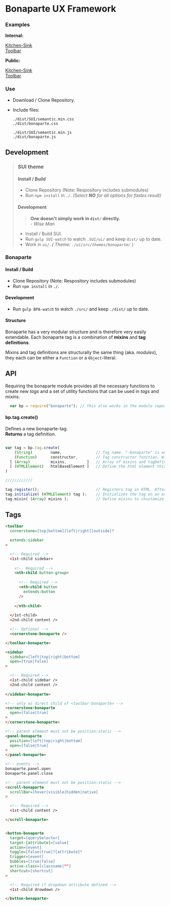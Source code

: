 # Bonaparte UX Framework

### Examples

__Internal:__

[Kitchen-Sink](https://github.dowjones.net/pages/newsroomdevelopment/bonaparte/examples/kitchen-sink.html)
<br>
[Toolbar](https://github.dowjones.net/pages/newsroomdevelopment/bonaparte/examples/toolbar.html)

__Public:__

[Kitchen-Sink](http://dowjones.github.io/bonaparte/examples/kitchen-sink.html)
<br>
[Toolbar](http://dowjones.github.io/bonaparte/examples/toolbar.html)


### Use

- Download / Clone Repository.
- Include files: 

  ```
  ./dist/SUI/semantic.min.css
  ./dist/bonaparte.css

  ./dist/SUI/semantic.min.js
  ./dist/bonaparte.js
  ```

## Development

> ### SUI theme
> #### Install / Build
>
> - Clone Repository (Note: Respository includes submodules)
> - Run `npm install` in `./`. _(Select **NO** for all options for fastes result)_
>
> #### Development
>
> > __One doesn't simply work in `dist/` directly.__ <br>
> > _- Wise Man_
>
> - Install / Build SUI.
> - Run `gulp SUI-watch` to watch `.SUI/ui/` and keep `dist/` up to date.
> - Work in `ui/`. _( Theme: `./ui/src/themes/bonaparte/` )_


### Bonaparte

#### Install / Build

- Clone Repository (Note: Respository includes submodules)
- Run `npm install` in `./`.

#### Development

- Run `gulp BPA-watch` to watch `./src/` and keep `./dist/` up to date.

#### Structure

Bonaparte has a very modular structure and is therefore very easily extendable.
Each bonaparte tag is a combination of __mixins__ and __tag definitions__.

Mixins and tag definitions are structurally the same thing (aka. _modules_), they each can be either a `Function` or a `Object`-literal.




## API
Requiring the bonaparte module provides all the necessary functions to create new _tags_ and a set of utility functions that can be used in _tags_ and _mixins_.

```javascript
  var bp = require("bonaparte"); // this also works in the module repository itself
```

#### bp.tag.create()
Defines a new bonaparte-tag. <br>
__Returns__ a tag definition.

```javascript

var tag = bp.tag.create( 
    (String)        name,               // Tag name. "-bonaparte" is automatically appended.
    (Function)      constructor,        // Tag constructor function. Will be instanciated for every tag on the page.
  [ (Array)         mixins,         ]   // Array of mixins and tagDefinitions the new tag inherits from.
  [ (HTMLElement)   htmlBaseElement ]   // Define the html element this tag inherits from (Default: HTMLElement)
)

////////////

tag.register();                         // Registers tag in HTML. After calling this function, the tag can be used in HTML.
tag.initialize( (HTMLElement) tag );    // Initializes the tag on an existion HTMLElement.
tag.mixin( (Array) mixins );            // Define mixins to chustomize existing tags behaviors.      

```


## Tags

```html
<toolbar
  cornerstone=[top|bottom][left|right][outside]?

  extends:sidebar
>

  <!-- Required -->
  <1st-child sidebar>
    
    <!-- Required -->
    <nth-child button-group>
    
      <!-- Required -->
      <nth-child button
        extends:button
      />
      
    </nth-child>
  
  </1st-child>
  <2nd-child content /> 

  <!-- Optional -->
  <cornerstone-bonaparte />

</toolbar-bonaparte>
```

```html
<sidebar
  sidebar=[left|top|right|bottom]
  open=[true|false]
>

  <!-- Required -->
  <1st-child sidebar />
  <2nd-child content /> 
  
</sidebar-bonaparte>
```

```html
<!-- only as direct child of <toolbar-bonaparte> -->
<cornerstone-bonaparte
  open=[false|true]
>
</cornerstone-bonaparte>
```

```html
<!-- parent element must not be position:static -->
<panel-bonaparte
  position=[left|top|right|bottom]
  open=[false|true]
>
</panel-bonaparte>

<!-- events -->
bonaparte.panel.open
bonaparte.panel.close

```

```html
<!-- parent element must not be position:static -->
<scroll-bonaparte
  scrollBar=[hover|visible|hidden|native]
>

  <!-- Required -->
  <1st-child content />

</scroll-bonaparte>
```

```html

<button-bonaparte
  target=[querySelector]
  target-[attribute]=[value]
  action=[event]
  toggle=[false|true]?[attribute]*
  trigger=[event]
  bubbles=[true|false]
  active-class=[classname|""]
  shortcut=[shortcut]
>

  <!-- Required if dropdown attribute defined -->
  <1st-child drowdown />

</button-bonaparte>
```
